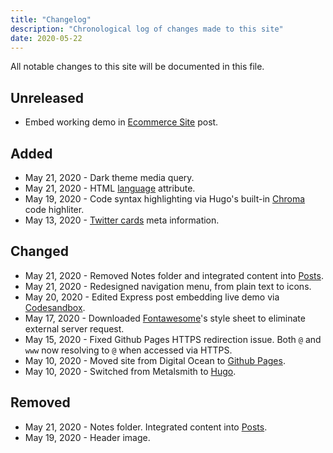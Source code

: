 ```yaml
---
title: "Changelog"
description: "Chronological log of changes made to this site"
date: 2020-05-22
---
```


All notable changes to this site will be documented in this file.

## Unreleased
* Embed working demo in [Ecommerce Site](https://mariosanchez.org/project/flaskecomm/) post.

## Added

* <span class="date">May 21, 2020 - </span>Dark theme media query.
* <span class="date">May 21, 2020 - </span>HTML [language](https://www.w3.org/International/questions/qa-html-language-declarations) attribute.
* <span class="date">May 19, 2020 - </span>Code syntax highlighting via Hugo's built-in [Chroma](https://gohugo.io/content-management/syntax-highlighting/) code highliter.
* <span class="date">May 13, 2020 - </span>[Twitter cards](https://developer.twitter.com/en/docs/tweets/optimize-with-cards/overview/abouts-cards) meta information. 

## Changed

* <span class="date">May 21, 2020 - </span>Removed Notes folder and integrated content into [Posts](/post/).
* <span class="date">May 21, 2020 - </span>Redesigned navigation menu, from plain text to icons.
* <span class="date">May 20, 2020 - </span>Edited Express post embedding live demo via [Codesandbox](https://mjq48.sse.codesandbox.io/).
* <span class="date">May 17, 2020 - </span>Downloaded [Fontawesome](https://fontawesome.io)'s style sheet to eliminate external server request.
* <span class="date">May 15, 2020 - </span>Fixed Github Pages HTTPS redirection issue. Both `@` and `www` now resolving to `@` when accessed via HTTPS.
* <span class="date">May 10, 2020 - </span>Moved site from Digital Ocean to [Github Pages](https://pages.github.com).
* <span class="date">May 10, 2020 - </span>Switched from Metalsmith to [Hugo](https://gohugo.io).

## Removed

* <span class="date">May 21, 2020 - </span>Notes folder. Integrated content into [Posts](/post/).
* <span class="date">May 19, 2020 - </span>Header image.
